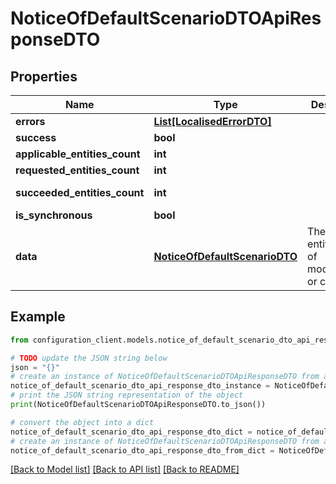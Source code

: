 # NoticeOfDefaultScenarioDTOApiResponseDTO


## Properties

Name | Type | Description | Notes
------------ | ------------- | ------------- | -------------
**errors** | [**List[LocalisedErrorDTO]**](LocalisedErrorDTO.md) |  | [optional] 
**success** | **bool** |  | [optional] 
**applicable_entities_count** | **int** |  | [optional] 
**requested_entities_count** | **int** |  | [optional] 
**succeeded_entities_count** | **int** |  | [optional] [readonly] 
**is_synchronous** | **bool** |  | [optional] 
**data** | [**NoticeOfDefaultScenarioDTO**](NoticeOfDefaultScenarioDTO.md) | The updated entity in case of modifications or creation | [optional] 

## Example

```python
from configuration_client.models.notice_of_default_scenario_dto_api_response_dto import NoticeOfDefaultScenarioDTOApiResponseDTO

# TODO update the JSON string below
json = "{}"
# create an instance of NoticeOfDefaultScenarioDTOApiResponseDTO from a JSON string
notice_of_default_scenario_dto_api_response_dto_instance = NoticeOfDefaultScenarioDTOApiResponseDTO.from_json(json)
# print the JSON string representation of the object
print(NoticeOfDefaultScenarioDTOApiResponseDTO.to_json())

# convert the object into a dict
notice_of_default_scenario_dto_api_response_dto_dict = notice_of_default_scenario_dto_api_response_dto_instance.to_dict()
# create an instance of NoticeOfDefaultScenarioDTOApiResponseDTO from a dict
notice_of_default_scenario_dto_api_response_dto_from_dict = NoticeOfDefaultScenarioDTOApiResponseDTO.from_dict(notice_of_default_scenario_dto_api_response_dto_dict)
```
[[Back to Model list]](../README.md#documentation-for-models) [[Back to API list]](../README.md#documentation-for-api-endpoints) [[Back to README]](../README.md)


